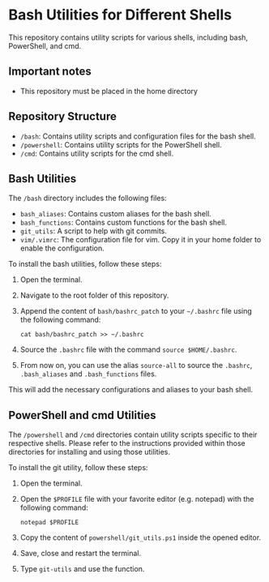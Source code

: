 # Bash Utilities for Different Shells

This repository contains utility scripts for various shells, including bash, PowerShell, and cmd.

## Important notes
- This repository must be placed in the home directory

## Repository Structure

- `/bash`: Contains utility scripts and configuration files for the bash shell.
- `/powershell`: Contains utility scripts for the PowerShell shell.
- `/cmd`: Contains utility scripts for the cmd shell.

## Bash Utilities

The `/bash` directory includes the following files:

- `bash_aliases`: Contains custom aliases for the bash shell.
- `bash_functions`: Contains custom functions for the bash shell.
- `git_utils`: A script to help with git commits.
- `vim/.vimrc`: The configuration file for vim. Copy it in your home folder to enable the configuration.

To install the bash utilities, follow these steps:

1. Open the terminal.
2. Navigate to the root folder of this repository.
3. Append the content of `bash/bashrc_patch` to your `~/.bashrc` file using the following command:

   ```
   cat bash/bashrc_patch >> ~/.bashrc
   ```
4. Source the `.bashrc` file with the command `source $HOME/.bashrc`.
5. From now on, you can use the alias `source-all` to source the `.bashrc`, `.bash_aliases` and `.bash_functions` files.

This will add the necessary configurations and aliases to your bash shell.

## PowerShell and cmd Utilities

The `/powershell` and `/cmd` directories contain utility scripts specific to their respective shells. Please refer to the instructions provided within those directories for installing and using those utilities.

To install the git utility, follow these steps:

1. Open the terminal.
2. Open the `$PROFILE` file with your favorite editor (e.g. notepad) with the following command: 

   ```
   notepad $PROFILE
   ```

3. Copy the content of `powershell/git_utils.ps1` inside the opened editor.
4. Save, close and restart the terminal.
5. Type `git-utils` and use the function.
